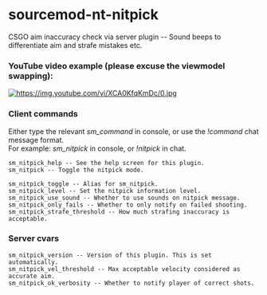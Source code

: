 # sourcemod-nt-nitpick
CSGO aim inaccuracy check via server plugin -- Sound beeps to differentiate aim and strafe mistakes etc.

### YouTube video example (please excuse the viewmodel swapping):

<a target="_blank" href="https://www.youtube.com/watch?v=XCA0KfqKmDc"><img src="https://img.youtube.com/vi/XCA0KfqKmDc/0.jpg" alt="https://img.youtube.com/vi/XCA0KfqKmDc/0.jpg" /></a>

### Client commands

Either type the relevant *sm_command* in console, or use the *!command* chat message format.<br />
For example: *sm_nitpick* in console, or *!nitpick* in chat.

```
sm_nitpick_help -- See the help screen for this plugin.
sm_nitpick -- Toggle the nitpick mode.

sm_nitpick_toggle -- Alias for sm_nitpick.
sm_nitpick_level -- Set the nitpick information level.
sm_nitpick_use_sound -- Whether to use sounds on nitpick message.
sm_nitpick_only_fails -- Whether to only notify on failed shooting.
sm_nitpick_strafe_threshold -- How much strafing inaccuracy is acceptable.
```

### Server cvars

```
sm_nitpick_version -- Version of this plugin. This is set automatically.
sm_nitpick_vel_threshold -- Max acceptable velocity considered as accurate aim.
sm_nitpick_ok_verbosity -- Whether to notify player of correct shots.
```
